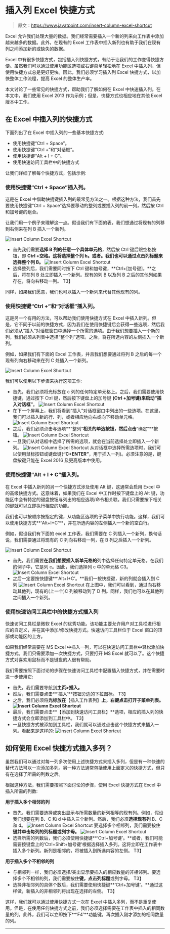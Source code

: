 # 插入列 Excel 快捷方式

> 原文：<https://www.javatpoint.com/insert-column-excel-shortcut>

Excel 允许我们处理大量的数据。我们经常需要插入一个新的列来向工作表中添加越来越多的数据。此外，在现有的 Excel 工作表中插入新列也有助于我们在现有列之间添加新的或缺失的数据。

Excel 中有很多快捷方式，包括插入列快捷方式，有助于让我们的工作变得快捷方便。虽然我们可以通过使用功能区选项或右键菜单轻松地在 Excel 中插入列，但使用快捷方式总是更好更快。因此，我们必须学习插入列 Excel 快捷方式，以加快整体工作流程，提高 Excel 的整体生产率。

本文讨论了一些常见的快捷方式，帮助我们了解如何在 Excel 中快速插入列。在本文中，我们使用 Excel 2013 作为示例；但是，快捷方式也相应地在其他 Excel 版本中工作。

## 在 Excel 中插入列的快捷方式

下面列出了在 Excel 中插入列的一些基本快捷方式:

*   使用快捷键“Ctrl + Space”。
*   使用快捷键“Ctrl +”和“对话框”。
*   使用快捷键“Alt + I + C”。
*   使用快速访问工具栏中的快捷方式

让我们详细了解每个快捷方式，包括示例:

### 使用快捷键“Ctrl + Space”插入列。

这是在 Excel 中借助快捷键插入列的最常见方法之一。根据这种方法，我们首先要使用快捷键“Ctrl + Space”选择要移动的整列或要插入列的前一列，然后按 Ctrl 和加号键的组合。

让我们用一个例子来理解这一点。假设我们有下面的表，我们想通过将现有的列移到右侧来在列 B 插入一个新列。

![Insert Column Excel Shortcut](img/736daf9bde278d4ed319dd5f2ffe9ac5.png)

*   首先我们需要**选择 B 列的任意一个具体单元格**，然后按 Ctrl 键后跟空格按钮，即 **Ctrl +空格。**这将选择整个列 b。或者。我们也可以通过点击**列标题来选择整个列 B。**
    ![Insert Column Excel Shortcut](img/bcc760b6831e051f4edcbff193d75a7a.png)
*   选择整列后，我们需要同时按下 Ctrl 键和加号键，**Ctrl+[加号键]。**之后，将在列 B 处立即插入一个新列。现有的列 B 以及列 B 之后的其他列如果存在，将向右移动一列。
    T3】

同样，如果我们愿意，我们也可以插入一个新列来代替其他现有的列。

### 使用快捷键“Ctrl +”和“对话框”插入列。

这是另一个有用的方法，可以帮助我们使用快捷方式在 Excel 中插入新列。但是，它不同于以前的快捷方式，因为我们在使用快捷键后会获得一些选项，然后我们必须从“插入”对话框窗口中选择一个所需的选项。由于我们想要插入一个新的列，我们必须从列表中选择“整个列”选项。之后，将在所选内容的左侧插入一个新列。

例如，如果我们有下面的 Excel 工作表，并且我们想要通过将列 B 之后的每一个现有列向右移动来在列 C 处插入一个新列。

![Insert Column Excel Shortcut](img/736daf9bde278d4ed319dd5f2ffe9ac5.png)

我们可以使用以下步骤来执行这项工作:

*   首先，我们必须将光标放在 c 列的任何特定单元格上。之后，我们需要使用快捷键，通过按下 Ctrl 键，然后按下键盘上的加号键 **(Ctrl +加号键)**来启动**“插入对话框”**。
    ![Insert Column Excel Shortcut](img/ed230fc889f86d0b42b502f9c55ff3c4.png)
*   在下一个屏幕上，我们将看到“插入”对话框窗口中列出的一些选项。在这里，我们可以插入新的行、列，或者相应地向右或向下移动单元格。
    ![Insert Column Excel Shortcut](img/b8b7355372871ee8a481748cea723612.png)
*   之后，我们必须点击与选项**“整列”**相关的单选按钮，然后点击**“确定”**按钮。
    ![Insert Column Excel Shortcut](img/a82cfdca5d28f381186c9de56afbe3be.png)
*   一旦我们从对话框中选择了所需的选项，就会在当前选择处立即插入一个新列。
    ![Insert Column Excel Shortcut](img/1b4fecb45853d0567cb89fe8de925349.png)
    从对话框中选择所需选项时，我们可以使用鼠标按钮或键盘键(**“C+ENTER”**，用于插入一列)。必须注意的是，键盘按键只能在 Excel 2016 及更高版本中使用。

### 使用快捷键“Alt + I + C”插入列。

在 Excel 中插入新列的另一个快捷方式涉及使用 Alt 键，这通常会启用 Excel 中的高级快捷方式。这意味着，如果我们在 Excel 中工作时按下键盘上的 Alt 键，功能区中会有特定的键盘按钮与列出的相应选项/命令相关联。我们只需要按下相关的键就可以立即执行相应的功能。

我们也可以按顺序按指定的键，从功能区选项的子菜单中执行功能。这样，我们可以使用快捷方式**‘Alt+I+C’**，并在所选内容的左侧插入一个新的空白行。

例如，假设我们有下面的 excel 工作表，我们需要在 C 列插入一个新列，换句话说，我们需要通过将现有的 C 列向右移动一列，在 B 列之后插入一个新列。

![Insert Column Excel Shortcut](img/736daf9bde278d4ed319dd5f2ffe9ac5.png)

*   首先，我们需要**在我们想要插入新单元格的**列中选择任何特定单元格。在我们的例子中，它是列 c。因此，我们选择列 c 中的单元格 C3。
    ![Insert Column Excel Shortcut](img/65920eb8b061fc08f2c513e86a9cfdce.png)
*   之后一定要按快捷键**‘Alt+I+C’。**我们一按快捷键，新的列就会插入到 C 列
    ![Insert Column Excel Shortcut](img/c0f0a3e8ad88b742f29c96474d40dd59.png)
    在上图中，我们可以看到，通过向右移动其他列，现有的(上一个)C 列被移动到了 D 列。同样，我们也可以在其他列之间插入一个新列。

### 使用快速访问工具栏中的快捷方式插入列

快速访问工具栏是微软 Excel 的优秀功能。该功能主要允许用户对工具栏进行相应的自定义，并在其中添加/修改快捷方式。快速访问工具栏位于 Excel 窗口的顶部或功能区的上方。

如果我们经常需要在 MS Excel 中插入一列，可以在快速访问工具栏中轻松添加快捷方式。我们只需要添加一次快捷方式，只要打开 MS Excel 就可以了。这个快捷方式对喜欢用鼠标而不是键盘的人很有帮助。

我们需要按照下面讨论的步骤在快速访问工具栏中配置插入快捷方式，并在需要时进一步使用它:

*   首先，我们需要导航到**主页>插入。**
*   然后，我们需要点击**‘插入’**按钮旁边的下拉图标。
    T3】
*   之后，我们必须将**光标放在**【插入工作表列】**上，**右键点击**打开子菜单列表。
    ![Insert Column Excel Shortcut](img/2c2b4e0871292b7e418c1aa9a2d85082.png)**
*   最后，我们需要点击**【添加到快速访问工具栏】**选项，相应的插入列的快捷方式会立即添加到工具栏中。
    T3】
*   一旦快捷方式被添加到工具栏，我们就可以通过点击这个快捷方式来插入一列。看起来是这样的:
    ![Insert Column Excel Shortcut](img/d3548895dba9b17fd2f615d284c882d0.png)

## 如何使用 Excel 快捷方式插入多列？

虽然我们可以通过对每一列多次使用上述快捷方式来插入多列，但是有一种快速的替代方法可以一次添加多列。另一种方法通常包括使用上面定义的快捷方式，但只有在选择了所需的列数之后。

根据这种方法，我们需要按照下面讨论的步骤，使用 Excel 快捷方式在 Excel 中插入所需的列数:

**用于插入多个相邻的列**

*   首先，我们需要选择或突出显示与所需数量的新列相等的现有列。例如，假设我们想要在列 B、C 和 d 中插入三个新列。然后，我们必须**选择现有列** B、C 和 d。
    ![Insert Column Excel Shortcut](img/736daf9bde278d4ed319dd5f2ffe9ac5.png)
    要选择多个相邻列，我们需要按住**键并单击每列的列标题或列字母。**
    ![Insert Column Excel Shortcut](img/e2f4ad1d5fd4d1df2af1c04d7671891c.png)
*   选择所需的列数后，我们必须使用快捷键**‘Ctrl+加号键’。**或者，我们可能需要按键盘上的‘Ctrl+Shift+加号键’根据选择插入多列。这将立即在工作表中插入多个新列。新列是相邻的，将被插入到所选内容的左侧。
    T3】

**用于插入多个不相邻的列**

*   与相邻列一样，我们必须选择/突出显示要插入的相应数量的非相邻列。要选择多个不相邻的列，我们需要按住**键，点击列标题**或列字母。
    T3】
*   选择非相邻列的具体个数后，我们需要使用快捷键**‘Ctrl+加号键’。**通过这样做，新插入的非相邻列将出现在选择的左侧。
    T3】

这样，我们就可以通过使用快捷方式一次在 Excel 中插入多列，而不是重复使用。但是，在使用任何快捷方式之前，我们必须选择需要在工作表中插入的相同数量的列。此外，我们可以立即按下**‘F4’**功能键，再次插入刚才添加的相同数量的列。

* * *